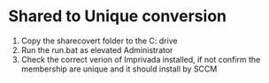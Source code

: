 # Shared to Unique conversion

1. Copy the sharecovert folder to the C: drive
2. Run the run.bat as elevated Administrator
3. Check the correct verion of Imprivada installed, if not confirm the membership are unique and it should install by SCCM
